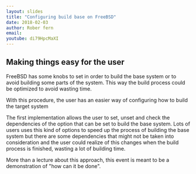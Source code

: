 ```yaml
---
layout: slides
title: "Configuring build base on FreeBSD"
date: 2018-02-03
author: Rober fern
email: 
youtube: di79HpcMaXI
---
```

## Making things easy for the user

FreeBSD has some knobs to set in order to build the base system or to avoid building some parts of the system. This way the build process could be optimized to avoid wasting time.

With this procedure, the user has an easier way of configuring how to build the target system

The first implementation allows the user to set, unset and check the dependencies of the option that can be set to build the base system. Lots of users uses this kind of options to speed up the process of building the base system but there are some dependencies that might not be taken into consideration and the user could realize of this changes when the build process is finished, wasting a lot of building time.

More than a lecture about this approach, this event is meant to be a demonstration of "how can it be done".

